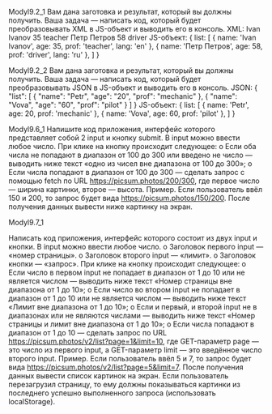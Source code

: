 Modyl9.2_1
Вам дана заготовка и результат, который вы должны получить. Ваша задача — написать код, который будет преобразовывать XML в JS-объект и выводить его в консоль.
 XML:
<list>
  <student>
    <name lang="en">
      <first>Ivan</first>
      <second>Ivanov</second>
    </name>
    <age>35</age>
    <prof>teacher</prof>
  </student>
  <student>
    <name lang="ru">
      <first>Петр</first>
      <second>Петров</second>
    </name>
    <age>58</age>
    <prof>driver</prof>
  </student>
</list>
JS-объект:
{
  list: [
    { name: 'Ivan Ivanov', age: 35, prof: 'teacher', lang: 'en' },
    { name: 'Петр Петров', age: 58, prof: 'driver', lang: 'ru' },
  ]
}





Modyl9.2_2
Вам дана заготовка и результат, который вы должны получить. Ваша задача — написать код, который будет преобразовывать JSON в JS-объект и выводить его в консоль.
JSON:
{
 "list": [
  {
   "name": "Petr",
   "age": "20",
   "prof": "mechanic"
  },
  {
   "name": "Vova",
   "age": "60",
   "prof": "pilot"
  }
 ]
}
JS-объект:
{
  list: [
    { name: 'Petr', age: 20, prof: 'mechanic' },
    { name: 'Vova', age: 60, prof: 'pilot' },
  ]
}









Modyl9.6_1
Напишите код приложения, интерфейс которого представляет собой 2 input и кнопку submit. В input можно ввести любое число.
При клике на кнопку происходит следующее:
o	Если оба числа не попадают в диапазон от 100 до 300 или введено не число — выводить ниже текст «одно из чисел вне диапазона от 100 до 300»;
o	Если числа попадают в диапазон от 100 до 300 — сделать запрос c помощью fetch по URL https://picsum.photos/200/300, где первое число — ширина картинки, второе — высота.
Пример. Если пользователь ввёл 150 и 200, то запрос будет вида https://picsum.photos/150/200.
После получения данных вывести ниже картинку на экран.

















Modyl9.7_1

Написать код приложения, интерфейс которого состоит из двух input и кнопки. В input можно ввести любое число.
o	Заголовок первого input — «номер страницы».
o	Заголовок второго input — «лимит».
o	Заголовок кнопки — «запрос».
При клике на кнопку происходит следующее:
o	Если число в первом input не попадает в диапазон от 1 до 10 или не является числом — выводить ниже текст «Номер страницы вне диапазона от 1 до 10»;
o	Если число во втором input не попадает в диапазон от 1 до 10 или не является числом — выводить ниже текст «Лимит вне диапазона от 1 до 10»;
o	Если и первый, и второй input не в диапазонах или не являются числами — выводить ниже текст «Номер страницы и лимит вне диапазона от 1 до 10»;
o	Если числа попадают в диапазон от 1 до 10 — сделать запрос по URL https://picsum.photos/v2/list?page=1&limit=10, где GET-параметр page — это число из первого input, а GET-параметр limit — это введённое число второго input.
Пример. Если пользователь ввёл 5 и 7, то запрос будет вида https://picsum.photos/v2/list?page=5&limit=7.
После получения данных вывести список картинок на экран.
Если пользователь перезагрузил страницу, то ему должны показываться картинки из последнего успешно выполненного запроса (использовать localStorage).
